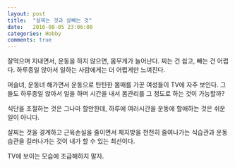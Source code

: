 ```yaml
---
layout: post
title:  "살찌는 것과 살빼는 것"
date:   2016-08-05 23:06:00
categories: Hobby
comments: true
---
```


잘먹으며 지내면서, 운동을 하지 않으면, 몸무게가 늘어난다. 찌는 건 쉽고, 빼는 건 어렵다. 하루종일 앉아서 일하는 사람에게는 더 어렵게만 느껴진다. 

머슬녀, 운동녀 해가면서 운동으로 탄탄한 몸매를 가꾼 여성들이 TV에 자주 보인다. 그들도 하루종일 앉아서 일을 하며 시간을 내서 몸관리를 그 정도로 하는 것이 가능할까?

식단을 조절하는 것은 그나마 할만한데, 하루에 여러시간을 운동에 할애하는 것은 쉬운 일이 아니다. 

살찌는 것을 경계하고 근육손실을 줄이면서 체지방을 천천히 줄여나가는 식습관과 운동습관을 길러나가는 것이 내가 할 수 있는 최선이다. 

TV에 보이는 모습에 조급해하지 말자. 

